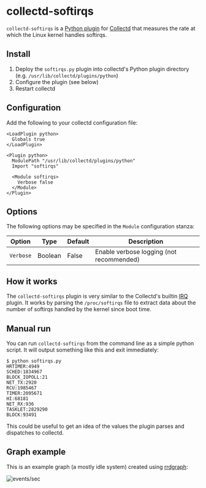 collectd-softirqs
=================

`collectd-softirqs` is a [Python plugin](http://collectd.org/documentation/manpages/collectd-python.5.shtml) for [Collectd](https://collectd.org) that measures the rate at which the Linux kernel handles softirqs.

Install
-------

1. Deploy the `softirqs.py` plugin into collectd's Python plugin directory (e.g. `/usr/lib/collectd/plugins/python`)
2. Configure the plugin (see below)
3. Restart collectd

Configuration
-------------

Add the following to your collectd configuration file:

    <LoadPlugin python>
      Globals true
    </LoadPlugin>
    
    <Plugin python>
      ModulePath "/usr/lib/collectd/plugins/python"
      Import "softirqs"
    
      <Module softirqs>
        Verbose false
      </Module>
    </Plugin>

Options
-------

The following options may be specified in the `Module` configuration stanza:

Option|Type|Default|Description
------|----|-------|-----------
`Verbose`|Boolean|False|Enable verbose logging (not recommended)

How it works
------------

The `collectd-softirqs` plugin is very similar to the Collectd's builtin [IRQ](https://collectd.org/wiki/index.php/Plugin:IRQ) plugin. It works by parsing the `/proc/softirqs` file to extract data about the number of softirqs handled by the kernel since boot time.

Manual run
----------

You can run `collectd-softirqs` from the command line as a simple python script. It will output something like this and exit immediately:

```
$ python softirqs.py 
HRTIMER:4949
SCHED:1834967
BLOCK_IOPOLL:21
NET_TX:2920
RCU:1985467
TIMER:2095671
HI:68181
NET_RX:936
TASKLET:2829290
BLOCK:93491
```

This could be useful to get an idea of the values the plugin parses and dispatches to collectd.

Graph example
-------------

This is an example graph (a mostly idle system) created using [rrdgraph](https://oss.oetiker.ch/rrdtool/doc/rrdgraph.en.html):

![events/sec](https://github.com/cristiangreco/collectd-softirqs/raw/master/graph.png)

